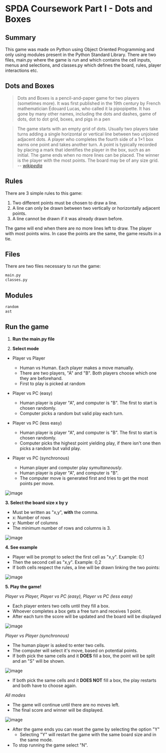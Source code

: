 # SPDA Coursework Part I - Dots and Boxes

## Summary
This game was made on Python using Object Oriented Programming and only using modules present in the Python Standard Library.
There are two files, main.py where the game is run and which contains the cell inputs, menus and selections, and classes.py which defines the board, rules, player interactions etc.

## Dots and Boxes

> Dots and Boxes is a pencil-and-paper game for two players (sometimes more). It was first published in the 19th century by French mathematician Édouard Lucas, who called it la pipopipette. It has gone by many other names, including the dots and dashes, game of dots, dot to dot grid, boxes, and pigs in a pen

> The game starts with an empty grid of dots. Usually two players take turns adding a single horizontal or vertical line between two unjoined adjacent dots. A player who completes the fourth side of a 1×1 box earns one point and takes another turn. A point is typically recorded by placing a mark that identifies the player in the box, such as an initial. The game ends when no more lines can be placed. The winner is the player with the most points. The board may be of any size grid.
> -- <cite>[wikipedia][1]</cite>

[1]: https://en.wikipedia.org/wiki/Dots_and_Boxes

## Rules

There are 3 simple rules to this game:

1. Two different points must be chosen to draw a line.
2. A line can only be drawn between two vertically or horizontally adjacent points.
3. A line cannot be drawn if it was already drawn before.

The game will end when there are no more lines left to draw.
The player with most points wins. 
In case the points are the same, the game results in a tie.

## Files
There are two files necessary to run the game:
```bash
main.py
classes.py
```

## Modules
```bash
random
ast
```

## Run the game
1. **Run the main.py file**

2. **Select mode**

  + Player vs Player
    - Human vs Human. Each player makes a move manually.
    - There are two players, "A" and "B". Both players choose which one they are beforehand.
    - First to play is picked at random
  
  + Player vs PC (easy)
    - Human player is player "A", and computer is "B". The first to start is chosen randomly. 
    - Computer picks a random but valid play each turn.

  + Player vs PC (less easy)
    - Human player is player "A", and computer is "B". The first to start is chosen randomly. 
    - Computer picks the highest point yielding play, if there isn't one then picks a random but valid play.
  
  + Player vs PC (synchronous)
    - Human player and computer play *symultaneously*.
    - Human player is player "A", and computer is "B".
    - The computer move is generated first and tries to get the most points per move.
   
![image](https://user-images.githubusercontent.com/48217684/208267248-faad96d7-51ab-4c9d-beea-a20a205bf733.png)

**3. Select the board size x by y**

  + Must be written as "x,y", **with** the comma.
  + x: Number of rows
  + y: Number of columns
  + The minimum number of rows and columns is 3.
  
![image](https://user-images.githubusercontent.com/48217684/208267620-a938884b-86ec-41b9-87be-3a8479beb188.png)

**4. See example**

  - Player will be prompt to select the first cell as "x,y". Example: 0,1
  - Then the second cell as "x,y". Example: 0,2
  - If both cells respect the rules, a line will be drawn linking the two points:

![image](https://user-images.githubusercontent.com/48217684/208267904-f0adcf43-e68c-4fd4-a475-e0f138d0b19e.png)

**5. Play the game!** 
 
 *Player vs Player, Player vs PC (easy), Player vs PC (less easy)*
 
  - Each player enters two cells until they fill a box.
  - Whoever completes a box gets a free turn and receives 1 point.
  - After each turn the score will be updated and the board will be displayed

  ![image](https://user-images.githubusercontent.com/48217684/208268298-54fd25b8-fbfc-46db-bb99-74674af129ec.png)
  
   *Player vs Player (synchronous)*
   
   - The human player is asked to enter two cells.
   - The computer will select it's move, based on potential points.
   - If both pick the same cells and it **DOES** fill a box, the point will be split and an "S" will be shown.
   
  ![image](https://user-images.githubusercontent.com/48217684/208269083-c4758536-c8c8-47ff-a1a2-eefe5c995d29.png)
  
   - If both pick the same cells and it **DOES NOT** fill a box, the play restarts and both have to choose again.

  *All modes*

  - The game will continue until there are no moves left.
  - The final score and winner will be displayed.

  ![image](https://user-images.githubusercontent.com/48217684/208268611-3fe1c993-84a8-4f30-bb2d-3743c931999f.png)
  
  - After the game ends you can reset the game by selecting the option "Y"
      - Selecting "Y" will restart the game with the same board size and in the same mode.
  - To stop running the game select "N".





